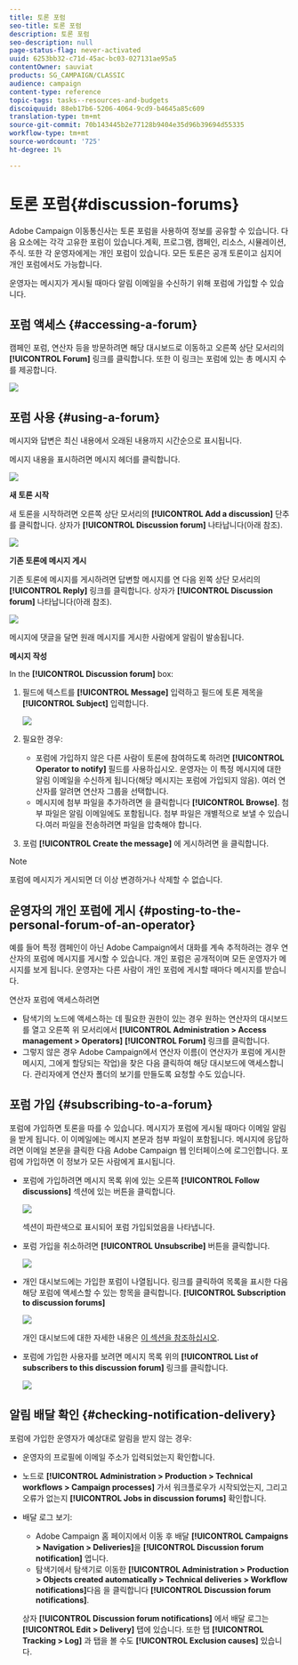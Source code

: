 ```yaml
---
title: 토론 포럼
seo-title: 토론 포럼
description: 토론 포럼
seo-description: null
page-status-flag: never-activated
uuid: 6253bb32-c71d-45ac-bc03-027131ae95a5
contentOwner: sauviat
products: SG_CAMPAIGN/CLASSIC
audience: campaign
content-type: reference
topic-tags: tasks--resources-and-budgets
discoiquuid: 88eb17b6-5206-4064-9cd9-b4645a85c609
translation-type: tm+mt
source-git-commit: 70b143445b2e77128b9404e35d96b39694d55335
workflow-type: tm+mt
source-wordcount: '725'
ht-degree: 1%

---
```



# 토론 포럼{#discussion-forums}

Adobe Campaign 이동통신사는 토론 포럼을 사용하여 정보를 공유할 수 있습니다. 다음 요소에는 각각 고유한 포럼이 있습니다.계획, 프로그램, 캠페인, 리소스, 시뮬레이션, 주식. 또한 각 운영자에게는 개인 포럼이 있습니다. 모든 토론은 공개 토론이고 심지어 개인 포럼에서도 가능합니다.

운영자는 메시지가 게시될 때마다 알림 이메일을 수신하기 위해 포럼에 가입할 수 있습니다.

## 포럼 액세스 {#accessing-a-forum}

캠페인 포럼, 연산자 등을 방문하려면 해당 대시보드로 이동하고 오른쪽 상단 모서리의 **[!UICONTROL Forum]** 링크를 클릭합니다. 또한 이 링크는 포럼에 있는 총 메시지 수를 제공합니다.

![](assets/mrm_forum_access_link.png)

## 포럼 사용 {#using-a-forum}

메시지와 답변은 최신 내용에서 오래된 내용까지 시간순으로 표시됩니다.

메시지 내용을 표시하려면 메시지 헤더를 클릭합니다.

![](assets/mrm_forum_expand_msg.png)

**새 토론 시작**

새 토론을 시작하려면 오른쪽 상단 모서리의 **[!UICONTROL Add a discussion]** 단추를 클릭합니다. 상자가 **[!UICONTROL Discussion forum]** 나타납니다(아래 참조).

![](assets/mrm_forum_new_thread.png)

**기존 토론에 메시지 게시**

기존 토론에 메시지를 게시하려면 답변할 메시지를 연 다음 왼쪽 상단 모서리의 **[!UICONTROL Reply]** 링크를 클릭합니다. 상자가 **[!UICONTROL Discussion forum]** 나타납니다(아래 참조).

![](assets/mrm_forum_answer_msg.png)

메시지에 댓글을 달면 원래 메시지를 게시한 사람에게 알림이 발송됩니다.

**메시지 작성**

In the **[!UICONTROL Discussion forum]** box:

1. 필드에 텍스트를 **[!UICONTROL Message]** 입력하고 필드에 토론 제목을 **[!UICONTROL Subject]** 입력합니다.

   ![](assets/mrm_forum_edit_msg.png)

1. 필요한 경우:

   * 포럼에 가입하지 않은 다른 사람이 토론에 참여하도록 하려면 **[!UICONTROL Operator to notify]** 필드를 사용하십시오. 운영자는 이 특정 메시지에 대한 알림 이메일을 수신하게 됩니다(해당 메시지는 포럼에 가입되지 않음). 여러 연산자를 알려면 연산자 그룹을 선택합니다.
   * 메시지에 첨부 파일을 추가하려면 을 클릭합니다 **[!UICONTROL Browse]**. 첨부 파일은 알림 이메일에도 포함됩니다. 첨부 파일은 개별적으로 보낼 수 있습니다.여러 파일을 전송하려면 파일을 압축해야 합니다.

1. 포럼 **[!UICONTROL Create the message]** 에 게시하려면 을 클릭합니다.

>[!NOTE]
>
>포럼에 메시지가 게시되면 더 이상 변경하거나 삭제할 수 없습니다.

## 운영자의 개인 포럼에 게시 {#posting-to-the-personal-forum-of-an-operator}

예를 들어 특정 캠페인이 아닌 Adobe Campaign에서 대화를 계속 추적하려는 경우 연산자의 포럼에 메시지를 게시할 수 있습니다. 개인 포럼은 공개적이며 모든 운영자가 메시지를 보게 됩니다. 운영자는 다른 사람이 개인 포럼에 게시할 때마다 메시지를 받습니다.

연산자 포럼에 액세스하려면

* 탐색기의 노드에 액세스하는 데 필요한 권한이 있는 경우 원하는 연산자의 대시보드를 열고 오른쪽 위 모서리에서 **[!UICONTROL Administration > Access management > Operators]** **[!UICONTROL Forum]** 링크를 클릭합니다.
* 그렇지 않은 경우 Adobe Campaign에서 연산자 이름(이 연산자가 포럼에 게시한 메시지, 그에게 할당되는 작업)을 찾은 다음 클릭하여 해당 대시보드에 액세스합니다. 관리자에게 연산자 폴더의 보기를 만들도록 요청할 수도 있습니다.

## 포럼 가입 {#subscribing-to-a-forum}

포럼에 가입하면 토론을 따를 수 있습니다. 메시지가 포럼에 게시될 때마다 이메일 알림을 받게 됩니다. 이 이메일에는 메시지 본문과 첨부 파일이 포함됩니다. 메시지에 응답하려면 이메일 본문을 클릭한 다음 Adobe Campaign 웹 인터페이스에 로그인합니다. 포럼에 가입하면 이 정보가 모든 사람에게 표시됩니다.

* 포럼에 가입하려면 메시지 목록 위에 있는 오른쪽 **[!UICONTROL Follow discussions]** 섹션에 있는 버튼을 클릭합니다.

   ![](assets/mrm_forum_subscribe.png)

   섹션이 파란색으로 표시되어 포럼 가입되었음을 나타냅니다.

* 포럼 가입을 취소하려면 **[!UICONTROL Unsubscribe]** 버튼을 클릭합니다.

   ![](assets/mrm_forum_unsubscribe.png)

* 개인 대시보드에는 가입한 포럼이 나열됩니다. 링크를 클릭하여 목록을 표시한 다음 해당 포럼에 액세스할 수 있는 항목을 클릭합니다. **[!UICONTROL Subscription to discussion forums]**

   ![](assets/platform_dashboard_operator_subscr_forums.png)

   개인 대시보드에 대한 자세한 내용은 [이 섹션을 참조하십시오](../../platform/using/access-management.md#operators).

* 포럼에 가입한 사용자를 보려면 메시지 목록 위의 **[!UICONTROL List of subscribers to this discussion forum]** 링크를 클릭합니다.

   ![](assets/mrm_forum_subscribers.png)

## 알림 배달 확인 {#checking-notification-delivery}

포럼에 가입한 운영자가 예상대로 알림을 받지 않는 경우:

* 운영자의 프로필에 이메일 주소가 입력되었는지 확인합니다.
* 노드로 **[!UICONTROL Administration > Production > Technical workflows > Campaign processes]** 가서 워크플로우가 시작되었는지, 그리고 오류가 없는지 **[!UICONTROL Jobs in discussion forums]** 확인합니다.
* 배달 로그 보기:

   * Adobe Campaign 홈 페이지에서 이동 후 배달 **[!UICONTROL Campaigns > Navigation > Deliveries]**&#x200B;을 **[!UICONTROL Discussion forum notification]** 엽니다.
   * 탐색기에서 탐색기로 이동한 **[!UICONTROL Administration > Production > Objects created automatically > Technical deliveries > Workflow notifications]**&#x200B;다음 을 클릭합니다 **[!UICONTROL Discussion forum notifications]**.

   상자 **[!UICONTROL Discussion forum notifications]** 에서 배달 로그는 **[!UICONTROL Edit > Delivery]** 탭에 있습니다. 또한 탭 **[!UICONTROL Tracking > Log]** 과 탭을 볼 수도 **[!UICONTROL Exclusion causes]** 있습니다.

